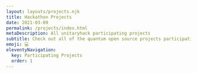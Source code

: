 ```yaml
---
layout: layouts/projects.njk
title: Hackathon Projects
date: 2021-03-09
permalink: /projects/index.html
metaDescription: All unitaryhack participating projects
subtitle: Check out all of the quantum open source projects participating in this year's unitaryhack hackathon!
emoji: 💻
eleventyNavigation:
  key: Participating Projects
  order: 1
---
```

